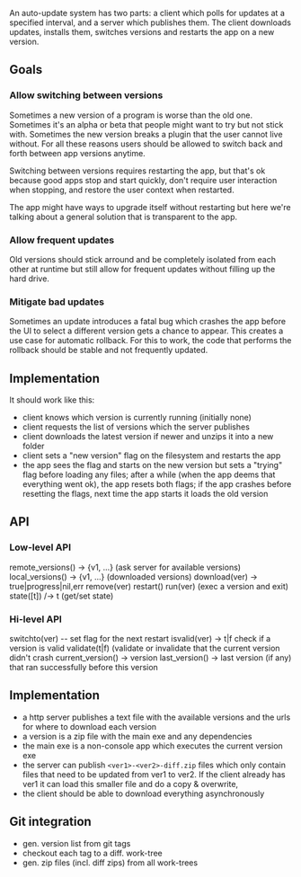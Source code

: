An auto-update system has two parts: a client which polls 
for updates at a specified interval, and a server which 
publishes them. The client downloads updates, installs them,
switches versions and restarts the app on a new version.

## Goals

### Allow switching between versions

Sometimes a new version of a program is worse than the old one. 
Sometimes it's an alpha or beta that people might want to try 
but not stick with. Sometimes the new version breaks a plugin 
that the user cannot live without. For all these reasons users
should be allowed to switch back and forth between app versions
anytime.

Switching between versions requires restarting the app, 
but that's ok because good apps stop and start quickly, don't
require user interaction when stopping, and restore the user 
context when restarted.

The app might have ways to upgrade itself without restarting
but here we're talking about a general solution that is 
transparent to the app.

### Allow frequent updates

Old versions should stick arround and be completely isolated from
each other at runtime but still allow for frequent updates without
filling up the hard drive.

### Mitigate bad updates

Sometimes an update introduces a fatal bug which crashes the app
before the UI to select a different version gets a chance to appear.
This creates a use case for automatic rollback. For this to work,
the code that performs the rollback should be stable and not 
frequently updated.

## Implementation

It should work like this:
- client knows which version is currently running (initially none)
- client requests the list of versions which the server publishes
- client downloads the latest version if newer and unzips it into a new folder
- client sets a "new version" flag on the filesystem and restarts the app
- the app sees the flag and starts on the new version but sets a "trying" 
flag before loading any files; after a while (when the app deems that 
everything went ok), the app resets both flags; if the app crashes before 
resetting the flags, next time the app starts it loads the old version

## API

### Low-level API

remote_versions() -> {v1, ...}   (ask server for available versions)
local_versions() -> {v1, ...}   (downloaded versions)
download(ver) -> true|progress|nil,err
remove(ver)
restart()
run(ver)   (exec a version and exit)
state([t]) /-> t  (get/set state)

### Hi-level API

switchto(ver) -- set flag for the next restart
isvalid(ver) -> t|f  check if a version is valid
validate(t|f)  (validate or invalidate that the current version didn't crash
current_version() -> version
last_version() -> last version (if any) that ran successfully before this version

## Implementation

- a http server publishes a text file with the available versions and the urls for where to download each version
- a version is a zip file with the main exe and any dependencies
- the main exe is a non-console app which executes the current version exe
- the server can publish `<ver1>-<ver2>-diff.zip` files which only contain files that need to be updated from ver1 to ver2.  If the client already has ver1 it can load this smaller file and do a copy & overwrite,
- the client should be able to download everything asynchronously

## Git integration

- gen. version list from git tags
- checkout each tag to a diff. work-tree
- gen. zip files (incl. diff zips) from all work-trees
